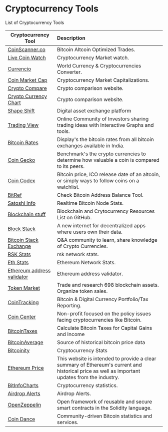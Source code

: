 # Cryptocurrency Tools

List of Cryptocurrency Tools

| Cryptocurrency Tool	|      Description     	|
|----------	|:------	|
|<a href="https://www.livecoinwatch.com/" target="_blank" >CoinScanner.co</a>|Bitcoin Altcoin Optimized Trades.|
|<a href="https://www.livecoinwatch.com/" target="_blank" >Live Coin Watch</a>|Cryptocurrency Market watch.|
|<a href="https://currencio.co/" target="_blank" >Currencio</a>|World Currency & Cryptocurrencies Converter.|
|<a href="https://coinmarketcap.com/" target="_blank" >Coin Market Cap</a>|Cryptocurrency Market Capitalizations.|
|<a href="https://www.cryptocompare.com/" target="_blank" >Crypto Compare</a>|Crypto comparison website.|
|<a href="http://www.cryptocurrencychart.com/" target="_blank" >Crypto Currency Chart</a>|Crypto comparison website.|
|<a href="https://shapeshift.io/#/coins" target="_blank" >Shape Shift</a>|Digital asset exchange platform|
|<a href="https://www.tradingview.com/" target="_blank" >Trading View</a>|Online Community of Investors sharing trading ideas with Interactive Graphs and tools.|
|<a href="http://www.bitcoinrates.in/" target="_blank" >Bitcoin Rates</a>|Display's the bitcoin rates from all bitcoin exchanges available in India.|
|<a href="https://www.coingecko.com/en" target="_blank" >Coin Gecko</a>|Benchmark's the crypto currencies to determine how valuable a coin is compared to its peers.|
|<a href="https://coincodex.com/" target="_blank" >Coin Codex</a>|Bitcoin price, ICO release date of an altcoin, or simply ways to follow coins on a watchlist.|
|<a href="https://bitref.com/" target="_blank" >BitRef</a>|Check Bitcoin Address Balance Tool.|
|<a href="http://statoshi.info/" target="_blank" >Satoshi Info</a>|Realtime Bitcoin Node Stats.|
|<a href="https://github.com/Xel/Blockchain-stuff" target="_blank" >Blockchain stuff</a>|Blockchain and Crytocurrency Resources List on GitHub.|
|<a href="https://blockstack.org/" target="_blank" >Block Stack</a>|A new internet for decentralized apps where users own their data.|
|<a href="https://bitcoin.stackexchange.com/" target="_blank" >Bitcoin Stack Exchange</a>|Q&A community to learn, share knowledge of Crypto Currencies.|
|<a href="https://stats.rsk.co/" target="_blank" >RSK Stats</a>|rsk network stats.|
|<a href="https://ethstats.net/" target="_blank" >Eth Stats</a>|Ethereum Network Stats.|
|<a href="https://tokenmarket.net/ethereum-address-validator" target="_blank" >Ethereum address validator</a>|Ethereum address validator.|
|<a href="https://tokenmarket.net/" target="_blank" >Token Market</a>|Trade and research 698 blockchain assets. Organize token sales.|
|<a href="https://cointracking.info/" target="_blank" >CoinTracking</a>|Bitcoin & Digital Currency Portfolio/Tax Reporting.|
|<a href="https://coincenter.org/" target="_blank" >Coin Center</a>|Non-profit focused on the policy issues facing cryptocurrencies like Bitcoin.|
|<a href="https://bitcoin.tax/" target="_blank" >BitcoinTaxes</a>|Calculate Bitcoin Taxes for Capital Gains and Income|
|<a href="https://bitcoinaverage.com/" target="_blank" >BitcoinAverage</a>|Source of historical bitcoin price data|
|<a href="https://data.bitcoinity.org/markets/volume/30d?c=e&t=b" target="_blank" >Bitcoinity</a>|Cryptocurrency Stats|
|<a href="https://ethereumprice.org/" target="_blank" >Ethereum Price</a>|This website is intended to provide a clear summary of Ethereum's current and historical price as well as important updates from the industry.|
|<a href="https://bitinfocharts.com/" target="_blank" >BitInfoCharts</a>|Cryptocurrency statistics.|
|<a href="https://airdropalert.com/" target="_blank" >Airdrop Alerts</a>|Airdrop Alerts.|
|<a href="https://openzeppelin.org/" target="_blank" >OpenZeppelin</a>|Open framework of reusable and secure smart contracts in the Solidity language.|
|<a href="https://coin.dance/" target="_blank" >Coin Dance</a>|Community-driven Bitcoin statistics and services.|


